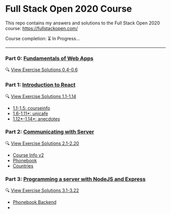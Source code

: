 # Full Stack Open 2020 Course

This repo contains my answers and solutions to the Full Stack Open 2020 course: https://fullstackopen.com/

Course completion: ⏳ In Progress...

---

### Part 0: [Fundamentals of Web Apps](https://fullstackopen.com/en/part0)

🔍 [View Exercise Solutions 0.4-0.6](./part0/README.md)

### Part 1: [Introduction to React](https://fullstackopen.com/en/part1/introduction_to_react)

🔍 [View Exercise Solutions 1.1-1.14](./part1)

- [1.1-1.5: courseinfo](./part1/courseinfo)
- [1.6-1.11\*: unicafe](./part1/unicafe)
- [1.12\*-1.14\*: anecdotes](./part1/anecdotes)

### Part 2: [Communicating with Server](https://fullstackopen.com/en/part2)

🔍 [View Exercise Solutions 2.1-2.20](./part2)

- [Course Info v2](./part2/courseinfo)
- [Phonebook](./part2/phonebook)
- [Countries](./part2/countries)

### Part 3: [Programming a server with NodeJS and Express](https://fullstackopen.com/en/part3)

🔍 [View Exercise Solutions 3.1-3.22](./part3)

- [Phonebook Backend](./part3/phonebook-backend)
- 